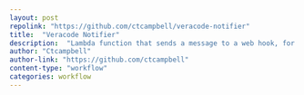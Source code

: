```yaml
---
layout: post
repolink: "https://github.com/ctcampbell/veracode-notifier"
title:  "Veracode Notifier"
description:  "Lambda function that sends a message to a web hook, for instance for use with Slack."
author: "Ctcampbell"
author-link: "https://github.com/ctcampbell"
content-type: "workflow"
categories: workflow
---
```

